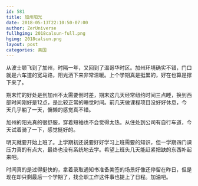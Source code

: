 ```yaml
---
id: 581
title: 加州阳光
date: 2018-05-13T22:10:50-07:00
author: ZerUniverse
fullhgimg: 2018calsun-full.png
hgimg: 2018calsun.png
layout: post
categories: 美国
---
```


从波士顿飞到了加州，时隔一年，又回到了温哥华时区。加州环境确实不错，门口就是六车道的宽马路，阳光洒下来非常温暖。上个学期真是挺累的，好在也算是撑下来了<!--more-->。

期末忙的好处是到加州不太需要倒时差，期末这几天经常纽约时间三点睡，换到西部时间刚好是12点，是比较正常的睡觉时间。前几天做课程项目没好好休息，今天几乎躺了一天，慵懒的感觉真不错。

加州的阳光真的很舒服，穿着短袖也不会觉得太热。从住处到公司有自行车道，今天试着骑了一下，感觉挺好的。

明天就要开始上班了。上学期初还说要好好学习上班需要的知识，但一学期四门课压力真的有点大，最终也没有系统地去学。希望上班头几天能赶紧把缺的东西补起来吧。

时间真的是过得挺快的，拿着录取通知书准备美签的场景好像还停留在昨日，但是现在却只剩最后一个学期了，找全职工作这件事也提上了日程。加油吧。